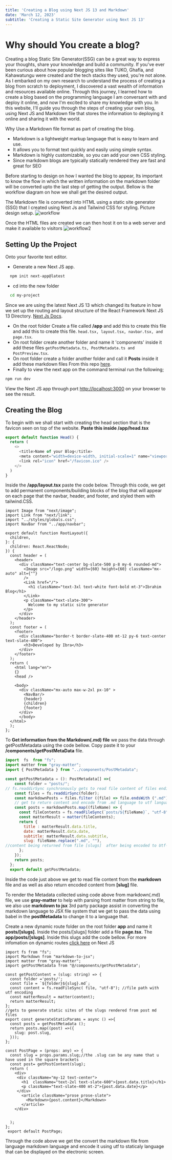 ```yaml
---
title: 'Creating a Blog using Next JS 13 and Markdown'
date: 'March 12, 2023'
subtitle: 'Creating a Static Site Generator using Next JS 13'
---
```

# Why should You create a blog?

Creating a blog Static Site Generator(SSG) can be a great way to express your thoughts, share your knowledge and build a community. If you've ever been curious about how popular blogging sites like TUKO, Ghafla, and Kahawatungu were created and the tech stacks they used, you're not alone. As I embarked on my own research to understand the process of creating a blog from scratch to deployment, I discovered a vast wealth of information and resources available online. Through this journey, I learned how to create a blog based on the programming language I am conversant with and deploy it online, and now I'm excited to share my knowledge with you. In this website, I'll guide you through the steps of creating your own blog, using Next JS and Markdown file that stores the information to deploying it online and sharing it with the world.

Why Use a Markdown file format as part of creating the blog.

- Markdown is a lightweight markup language that is easy to learn and use.
- It allows you to format text quickly and easily using simple syntax.
- Markdown is highly customizable, so you can add your own CSS styling.
- Since markdown blogs are typically statically rendered they are fast and great for SEO

Before starting to design on how I wanted the blog to appear, Its important to know the flow in which the written information on the markdown folder will be converted upto the last step of getting the output. Bellow is the workflow diagram on how we shall get the desired output.  

The Markdown file is converted into HTML using a static site generator (SSG) that I created using Next Js and Tailwind CSS for styling. Picture design setup.
  ![workflow](https://user-images.githubusercontent.com/85551204/219668894-57f8fb0a-332c-43e4-9784-11a9494b2bc0.JPG)

Once the HTML files are created we can then host it on to a web server and make it available to visitors
![workflow2](https://user-images.githubusercontent.com/85551204/219674838-e7bb1a3c-f52d-4d49-b122-a729a6664e8d.JPG)

##  Setting Up the Project 
Onto your favorite text editor.
- Generate a new Next JS app.

```bash
  npm init next-app@latest
```
- cd into the new folder

```bash
  cd my-project
```
Since we are using the latest Next JS 13 which changed its feature in how we set up the routing 
and layout structure of the React Framework Next JS 13 Directory. [Next Js Docs](https://nextjs.org/blog/next-13).
- On the root folder Create a file called **/app**  and add this to create this file and add this to create this file.
`head.tsx, layout.tsx, navbar.tsx, and page.tsx`.
- On root folder create another folder and name it 'components' inside it add these files 
`getPostMetadata.ts, PostMetadata.ts and PostPreview.tsx`.
- On root folder create a folder another folder and call it **Posts** inside it add these markdown files 
 From this repo [here](https://github.com/ibrahimy353/.md-files).
- Finally to view the next app on the command terminal run the following; 

```bash
npm run dev
```
View the Next JS app through port [http://localhost:3000](http://localhost:3000/) on your browser to see the result.

## Creating the Blog
To begin with we shall start with creating the head section
that is the favicon seen on top of the website.
**Paste this inside /app/head.tsx** 

```javascript
export default function Head() {
  return (
    <>
      <title>Name of your Blog</title>
      <meta content="width=device-width, initial-scale=1" name="viewport" />
      <link rel="icon" href="/favicon.ico" />
    </>
  )
}
```
Inside the **/app/layout.tsx** paste the code below. Through this code, we get to add permanent components/building blocks of the blog that will appear on each page that the navbar, header, and footer, and styled them with tailwind.CSS.


```dotnetcli
import Image from "next/image";
import Link from "next/link";
import "../styles/globals.css";
import NavBar from "../app/navbar";

export default function RootLayout({
  children,
}: {
  children: React.ReactNode;
}) {
  const header = (
    <header>
      <div className="text-center bg-slate-500 p-8 my-6 rounded-md">
        <Image src="/logo.png" width={60} height={60} className="mx-auto" alt={""}
        />
        <Link href="/">
          <h1 className="text-3xl text-white font-bold mt-3">Ibrahim Blog</h1>
        </Link>
        <p className="text-slate-300">
          Welcome to my static site generator
        </p>
      </div>
    </header>
  );
  const footer = (
    <footer>
      <div className="border-t border-slate-400 mt-12 py-6 text-center text-slate-400">
        <h3>Developed by Ibra</h3>
      </div>
    </footer>
  );
  return (
    <html lang="en">
    {}
    <head />
    
    <body>
      <div className="mx-auto max-w-2xl px-10" >
        <NavBar/>
        {header}
        {children}
        {footer}
      </div>
      </body>
  </html>
  );
};

```

To **Get information from the Markdown(.md) file** we pass the data through getPostMetadata using the code bellow. Copy paste it to your **/components/getPostMetaData** file. 

```javascript
import  fs  from "fs";
import matter from "gray-matter";
import { PostMetadata } from "../components/PostMetadata";

const getPostMetadata = (): PostMetadata[] =>{
    const folder = "posts/";
// fs.readdirSync synchronously gets to read file content of files ending with .md
    const files = fs.readdirSync(folder);  
    const markdownPosts = files.filter ((file) => file.endsWith (".md"));
    // get to return content and encode from .md language to utf language. 
    const posts = markdownPosts.map((fileName) => {
      const fileContents = fs.readFileSync(`posts/${fileName}`, "utf-8");
      const matterResult = matter(fileContents);
      return {
        title : matterResult.data.title,
        date: matterResult.data.date,
        subtitle: matterResult.data.subtitle,
        slug: fileName.replace(".md", ""), 
//content being returned from file [slugs]  after being encoded to Utf-8 language which can be posted to html web.
      };
    }); 
    return posts;
  };
  export default getPostMetadata;
```
Inside the code just above we get to read file content from the **markdown** file and as well as also return encoded content from **[slug]** 
file.

To render the Metadata collected using code above from markdown(.md) file, we use **gray-matter** to help with parsing front matter from string to file, we also use **markdown to jsx** 3rd party package assist in converting the markdown language to JSX file system that we get to pass the data using babel in the **postMetadata** to change it to a language that.

Create a new dynamic route folder on the root folder **app** and name it **posts/[slugs]**. Inside the posts/[slugs] folder add a file  **page.tsx**. The **app/posts/[slugs]**. Inside this slugs add the code bellow. For more infomation on dynamic routes [click here](https://nextjs.org/docs/routing/dynamic-routes/) on Next JS 

```dotnetcli
import fs from "fs";
import Markdown from "markdown-to-jsx";
import matter from "gray-matter";
import getPostMetadata from "@/components/getPostMetadata";

const getPostContent = (slug: string) => {
  const folder ='posts/';
  const file = `${folder}${slug}.md`;
  const content = fs.readFileSync( file, "utf-8"); //file path with utf encoding 
  const matterResult = matter(content);
  return matterResult;
};
//gets to generate static sites of the slugs rendered from post md files
export const generateStaticParams = async () =>{ 
  const posts = getPostMetadata ();
  return posts.map((post) =>({
    slug: post.slug,
  }));
};

const PostPage = (props: any) => {
  const slug = props.params.slug;//the .slug can be any name that u have used in the square brackets
  const post= getPostContent(slug); 
  return (
    <div>
     <div className="my-12 text-center">
       <h1  className="text-2xl text-slate-600">{post.data.title}</h1>
       <p className="text-slate-400 mt-2">{post.data.date}</p>
     </div>
       <article className="prose prose-slate">
         <Markdown>{post.content}</Markdown>
       </article>
    </div>

   
  );
};
 export default PostPage;
```
Through the code above we get the convert the markdown file from language markdown 
language and encode it using utf to staticaly language that can be displayed on the electronic screen.